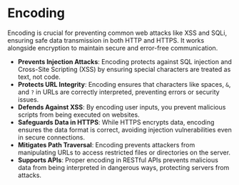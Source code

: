 # Encoding

Encoding is crucial for preventing common web attacks like XSS and SQLi, ensuring safe data transmission in both HTTP and HTTPS. It works alongside encryption to maintain secure and error-free communication.

* **Prevents Injection Attacks**: Encoding protects against SQL injection and Cross-Site Scripting (XSS) by ensuring special characters are treated as text, not code.
* **Protects URL Integrity**: Encoding ensures that characters like spaces, `&`, and `?` in URLs are correctly interpreted, preventing errors or security issues.
* **Defends Against XSS**: By encoding user inputs, you prevent malicious scripts from being executed on websites.
* **Safeguards Data in HTTPS**: While HTTPS encrypts data, encoding ensures the data format is correct, avoiding injection vulnerabilities even in secure connections.
* **Mitigates Path Traversal**: Encoding prevents attackers from manipulating URLs to access restricted files or directories on the server.
* **Supports APIs**: Proper encoding in RESTful APIs prevents malicious data from being interpreted in dangerous ways, protecting servers from attacks.
